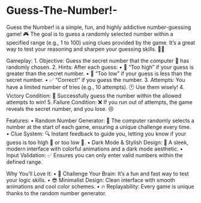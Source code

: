 # Guess-The-Number!-

Guess the Number! is a simple, fun, and highly addictive number-guessing game! 🎮 The goal is to guess a randomly selected number within a specified range (e.g., 1 to 100) using clues provided by the game. It’s a great way to test your reasoning and sharpen your guessing skills. 🧠✨

Gameplay:
	1.	Objective: Guess the secret number that the computer 🎲 has randomly chosen.
	2.	Hints: After each guess:
	•	🔼 “Too high” if your guess is greater than the secret number.
	•	🔽 “Too low” if your guess is less than the secret number.
	•	✅ “Correct!” if you guess the number.
	3.	Attempts: You have a limited number of tries (e.g., 10 attempts). 🕐 Use them wisely!
	4.	Victory Condition: 🎉 Successfully guess the number within the allowed attempts to win!
	5.	Failure Condition: ❌ If you run out of attempts, the game reveals the secret number, and you lose. 😢

 Features:
	•	Random Number Generator: 🎲 The computer randomly selects a number at the start of each game, ensuring a unique challenge every time.
	•	Clue System: 🔍 Instant feedback to guide you, letting you know if your guess is too high 🔼 or too low 🔽.
	•	Dark Mode & Stylish Design: 🌙 A sleek, modern interface with colorful animations and a dark mode aesthetic.
	•	Input Validation: ✅ Ensures you can only enter valid numbers within the defined range.

 Why You’ll Love It:
	•	🎯 Challenge Your Brain: It’s a fun and fast way to test your logic skills.
	•	😎 Minimalist Design: Clean interface with smooth animations and cool color schemes.
	•	🔥 Replayability: Every game is unique thanks to the random number generator.
